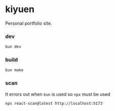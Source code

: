 # kiyuen

Personal portfolio site.

### dev
```sh
bun dev
```
### build
```sh
bun make
```

### scan

It errors out when `bun` is used so `npx` must be used

```sh
npx react-scan@latest http://localhost:5173
```
